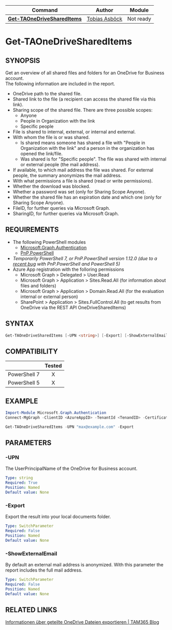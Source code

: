 | Command                                                      | Author       | Module                                                |
| ------------------------------------------------------------ | ------------ | ----------------------------------------------------- |
| **[Get-TAOneDriveSharedItems](/Commands/Get-TAOneDriveSharedItems.ps1)** | [Tobias Asböck](https://www.linkedin.com/in/tobiasasboeck/) | Not ready |
# Get-TAOneDriveSharedItems

## SYNOPSIS
Get an overview of all shared files and folders for an OneDrive for Business account.  
The following information are included in the report.  

- OneDrive path to the shared file.
- Shared link to the file (a recipient can access the shared file via this link).
- Sharing scope of the shared file. There are three possible scopes:
  - Anyone
  - People in Organization with the link
  - Specific people
- File is shared to internal, external, or internal and external.
- With whom the file is or was shared.
  - Is shared means someone has shared a file with "People in Organization with the link" and a person in the organization has opened the link/file. 
  - Was shared is for "Specific people". The file was shared with internal or external people (the mail address).
- If available, to which mail address the file was shared. For external people, the summary anonymizes the mail address.
- With what permissions a file is shared (read or write permissions).
- Whether the download was blocked.
- Whether a password was set (only for Sharing Scope Anyone).
- Whether the shared file has an expiration date and which one (only for Sharing Scope Anyone).
- FileID, for further queries via Microsoft Graph.
- SharingID, for further queries via Microsoft Graph.

## REQUIREMENTS
- The following PowerShell modules
  - [Microsoft.Graph.Authentication](https://www.powershellgallery.com/packages/Microsoft.Graph.Authentication) 
  - [PnP.PowerShell](https://www.powershellgallery.com/packages/PnP.PowerShell)    
- *Temporarily PowerShell 7, or PnP.PowerShell version 1.12.0 (due to a [recent bug](https://learn.microsoft.com/en-us/answers/questions/1196279/import-module-could-not-load-file-or-assembly-syst) with PnP.PowerShell and PowerShell 5)*
- Azure App registration with the folloring permissions
  - Microsoft Graph > Delegated > User.Read
  - Microsoft Graph > Application > Sites.Read.All (for information about files and folders)
  - Microsoft Graph > Application > Domain.Read.All (for the evaluation internal or external person)
  - SharePoint > Application > Sites.FullControl.All (to get results from OneDrive via the REST API OneDriveSharedItems)

## SYNTAX

```powershell
Get-TAOneDriveSharedItems [-UPN <string>] [-Export] [-ShowExternalEmail]  
```

## COMPATIBILITY
|              | Tested |
| :----------: | :----: |
| PowerShell 7 |   X    |
| PowerShell 5 |   X    |

## EXAMPLE
```powershell
Import-Module Microsoft.Graph.Authentication
Connect-MgGraph -ClientID <AzureAppID> -TenantId <TenandID> -CertificateThumbprint <CertificateThumbprint>  

Get-TAOneDriveSharedItems -UPN "max@example.com" -Export 
```
## PARAMETERS

### -UPN
The UserPrincipalName of the OneDrive for Business account. 

```yaml
Type: string
Required: True
Position: Named
Default value: None
```
### -Export
Export the result into your local documents folder.  

```yaml
Type: SwitchParameter
Required: False
Position: Named
Default value: None
```
### -ShowExternalEmail
By default an external mail address is anonymized. With this parameter the report includes the full mail address. 

```yaml
Type: SwitchParameter
Required: False
Position: Named
Default value: None
```

## RELATED LINKS

[Informationen über geteilte OneDrive Dateien exportieren | TAM365 Blog](https://blog.topedia.com/?p=22798) 